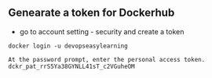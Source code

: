 ## Genearate a token for Dockerhub
- go to account setting - security and create a token
```
docker login -u devopseasylearning

At the password prompt, enter the personal access token.
dckr_pat_rrS5Ya38GYNLL41sT_c2VGuheOM
```

